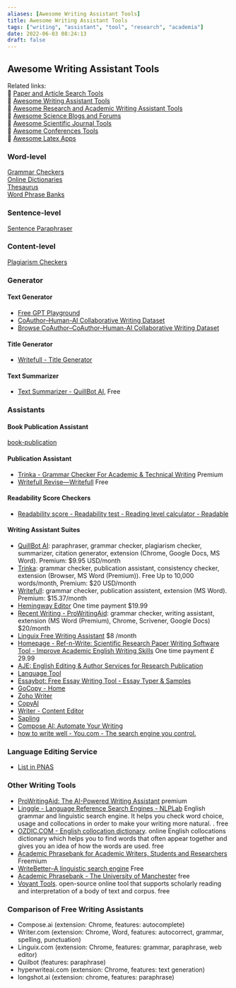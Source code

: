 ```yaml
---
aliases: [Awesome Writing Assistant Tools]
title: Awesome Writing Assistant Tools
tags: ["writing", "assistant", "tool", "research", "academia"]
date: 2022-06-03 08:24:13
draft: false
---
```


## Awesome Writing Assistant Tools

Related links:  
🔗 [Paper and Article Search Tools](../academia/paper-search.md)  
🔗 [Awesome Writing Assistant Tools](/app/writing-assitant-app)  
🔗 [Awesome Research and Academic Writing Assistant Tools](../academia/paper-tool.md)  
🔗 [Awesome Science Blogs and Forums](/research/science-blog)  
🔗 [Awesome Scientific Journal Tools](../academia/journal-tool.md)  
🔗 [Awesome Conferences Tools](conference-tool.md)  
🔗 [Awesome Latex Apps](../academia/latex-tool.md)  

### Word-level

[Grammar Checkers](grammar-checker.md)  
[Online Dictionaries](dictionary.md)  
[Thesaurus](thesaurus.md)  
[Word Phrase Banks](phrase-bank.md)

### Sentence-level

[Sentence Paraphraser](paraphraser.md)

### Content-level

[Plagiarism Checkers](plagiarism-checker.md)

### Generator

#### Text Generator

- [Free GPT Playground](GPT-playground.md)
- [CoAuthor–Human-AI Collaborative Writing Dataset](https://coauthor.stanford.edu/)
- [Browse CoAuthor–CoAuthor–Human-AI Collaborative Writing Dataset](https://coauthor.stanford.edu/browse/)

#### Title Generator

- [Writefull - Title Generator](https://x.writefull.com/title-generator/index.html)

#### Text Summarizer

- [Text Summarizer - QuillBot AI](https://quillbot.com/summarize), Free

### Assistants

#### Book Publication Assistant

[book-publication](book-publication.md)

#### Publication Assistant

- [Trinka - Grammar Checker For Academic & Technical Writing](https://cloud.trinka.ai/editor/) Premium
- [Writefull Revise—Writefull](https://www.writefull.com/writefull-revise) Free

#### Readability Score Checkers

- [Readability score - Readability test - Reading level calculator - Readable](https://readable.com/)

#### Writing Assistant Suites

- [QuillBot AI](https://quillbot.com/): paraphraser, grammar checker, plagiarism checker, summarizer, citation generator, extension (Chrome, Google Docs, MS Word). Premium: $9.95 USD/month
- [Trinka](https://www.trinka.ai/): grammar checker, publication assistant, consistency checker, extension (Browser, MS Word (Premium)). Free Up to 10,000 words/month, Premium: $20 USD/month
- [Writefull](https://my.writefull.com/plans): grammar checker, publication assistent, extension (MS Word). Premium: $15.37/month
- [Hemingway Editor](https://hemingwayapp.com/) One time payment $19.99
- [Recent Writing - ProWritingAid](https://app.prowritingaid.com/): grammar checker, writing assistant, extension (MS Word (Premium), Chrome, Scrivener, Google Docs) $20/month
- [Linguix Free Writing Assistant](https://linguix.com/) $8 /month
- [Homepage - Ref-n-Write: Scientific Research Paper Writing Software Tool - Improve Academic English Writing Skills](https://www.ref-n-write.com/) One time payment £ 29.99
- [AJE: English Editing & Author Services for Research Publication](https://www.aje.com/#)
- [Language Tool](https://languagetool.org/editor/new?login=true)
- [Essaybot: Free Essay Writing Tool - Essay Typer & Samples](https://www.essaybot.com/main?article_id=12833555)
- [GoCopy - Home](https://gocopy.io/home)
- [Zoho Writer](https://writer.zoho.com/writer/documents)
- [CopyAI](https://app.copy.ai/)
- [Writer - Content Editor](https://app.writer.com/organization/263466/team/269958/document/3709137?hideTrialBanner=true)
- [Sapling](https://sapling.ai/user_setup)
- [Compose AI: Automate Your Writing](https://www.compose.ai/)
- [how to write well - You.com - The search engine you control.](https://you.com/search?q=how%20to%20write%20well)

### Language Editing Service

- [List in PNAS](https://www.pnas.org/page/authors/language-editing)

### Other Writing Tools

- [ProWritingAid: The AI-Powered Writing Assistant](https://prowritingaid.com/) premium
- [Linggle - Language Reference Search Engines - NLPLab](https://linggle.com/) English grammar and linguistic search engine. It helps you check word choice, usage and collocations in order to make your writing more natural. . free
- [OZDIC.COM - English collocation dictionary](https://ozdic.com/). online English collocations dictionary which helps you to find words that often appear together and gives you an idea of how the words are used. free
- [Academic Phrasebank for Academic Writers, Students and Researchers](https://www.trinka.ai/academic-phrasebank) Freemium
- [WriteBetter–A linguistic search engine](https://writebetter.io/) Free
- [Academic Phrasebank - The University of Manchester](https://www.phrasebank.manchester.ac.uk/) free
- [Voyant Tools](https://voyant-tools.org/). open-source online tool that supports scholarly reading and interpretation of a body of text and corpus. free

### Comparison of Free Writing Assistants

- Compose.ai (extension: Chrome, features: autocomplete)
- Writer.com (extension: Chrome, Word, features: autocorrect, grammar, spelling, punctuation)
- Linguix.com (extension: Chrome, features: grammar, paraphrase, web editor)
- Quilbot (features: paraphrase)
- hyperwriteai.com (extension: Chrome, features: text generation)
- longshot.ai (extension: chrome, features: paraphrase)
